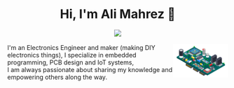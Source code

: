 <h1 align="center">Hi, I'm Ali Mahrez 👋</h1>
<p align="center">
    <a href="https://www.linkedin.com/in/aalimahrez"><img src="https://img.shields.io/badge/linkedin-%230177B5?style=flat&logo=linkedin&logoColor=white"/></a>
  </p>
  
  <img src="https://github.com/alimahrez/alimahrez/blob/main/15916.jpg" align="right" width="25%"/>

I'm an Electronics Engineer and maker (making DIY electronics things), I specialize in embedded programming, PCB design and IoT systems,  
I am always passionate about sharing my knowledge and empowering others along the way.
